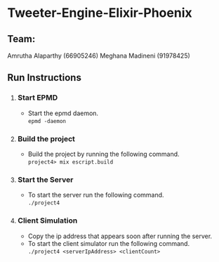 # Tweeter-Engine-Elixir-Phoenix

## Team:
Amrutha Alaparthy (66905246)
Meghana Madineni (91978425)

## Run Instructions
1. ### Start  EPMD
    * Start the epmd daemon. <br/>
    `epmd -daemon`
    
2. ### Build the project
    * Build the project by running the following command. <br/>
    `project4> mix escript.build`

3. ### Start the Server
    * To start the server run the following command. <br/>
    `./project4`
   
4. ### Client Simulation
    * Copy the ip address that appears soon after running the server.
    * To start the client simulator run the following command. <br/>
    `./project4 <serverIpAddress> <clientCount>`
    
   
    

